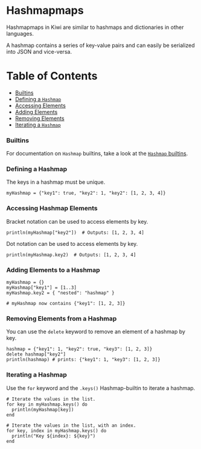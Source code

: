 # Hashmapmaps

Hashmapmaps in Kiwi are similar to hashmaps and dictionaries in other languages.

A hashmap contains a series of key-value pairs and can easily be serialized into JSON and vice-versa.

# Table of Contents
- [Builtins](#hashmap-builtins)
- [Defining a `Hashmap`](#defining-a-hashmap)
- [Accessing Elements](#accessing-hashmap-elements)
- [Adding Elements](#adding-elements-to-a-hashmap)
- [Removing Elements](#removing-elements-from-a-hashmap)
- [Iterating a `Hashmap`](#iterating-a-hashmap)

### Builtins

For documentation on `Hashmap` builtins, take a look at the [`Hashmap` builtins](builtins.md#hashmap-builtins).

### Defining a Hashmap

The keys in a hashmap must be unique.

```kiwi
myHashmap = {"key1": true, "key2": 1, "key2": [1, 2, 3, 4]}
```

### Accessing Hashmap Elements

Bracket notation can be used to access elements by key.

```kiwi
println(myHashmap["key2"])  # Outputs: [1, 2, 3, 4]
```

Dot notation can be used to access elements by key.

```kiwi
println(myHashmap.key2)  # Outputs: [1, 2, 3, 4]
```

### Adding Elements to a Hashmap

```kiwi
myHashmap = {}
myHashmap["key1"] = [1..3]
myHashmap.key2 = { "nested": "hashmap" }

# myHashmap now contains {"key1": [1, 2, 3]}
```

### Removing Elements from a Hashmap

You can use the `delete` keyword to remove an element of a hashmap by key.

```kiwi
hashmap = {"key1": 1, "key2": true, "key3": [1, 2, 3]}
delete hashmap["key2"]
println(hashmap) # prints: {"key1": 1, "key3": [1, 2, 3]}
```

### Iterating a Hashmap

Use the `for` keyword and the `.keys()` Hashmap-builtin to iterate a hashmap.

```kiwi
# Iterate the values in the list.
for key in myHashmap.keys() do
  println(myHashmap[key])
end

# Iterate the values in the list, with an index.
for key, index in myHashmap.keys() do
  println("Key ${index}: ${key}")
end
```